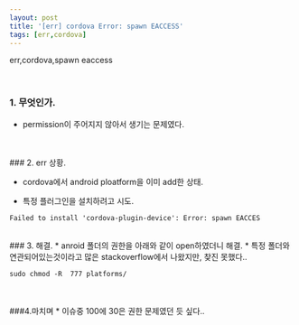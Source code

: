 ```yaml
---
layout: post
title: '[err] cordova Error: spawn EACCESS'
tags: [err,cordova]
---
```

err,cordova,spawn eaccess

<br>

### 1. 무엇인가.

* permission이 주어지지 않아서 생기는 문제였다.

<br>
<br>
### 2. err 상황.

* cordova에서 android ploatform을 이미 add한 상태.


* 특정 플러그인을 설치하려고 시도.

```
Failed to install 'cordova-plugin-device': Error: spawn EACCES
```

<br>
### 3. 해결.
* anroid 폴더의 권한을 아래와 같이 open하였더니 해결.
* 특정 폴더와 연관되어있는것이라고 많은 stackoverflow에서 나왔지만, 찾진 못했다.. 

```
sudo chmod -R  777 platforms/
```

<br>
<br>
###4.마치며
* 이슈중 100에 30은 권한 문제였던 듯 싶다..
